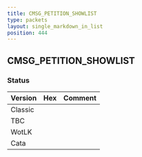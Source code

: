 ```yaml
---
title: CMSG_PETITION_SHOWLIST
type: packets
layout: single_markdown_in_list
position: 444
---
```


## CMSG_PETITION_SHOWLIST

### Status

Version | Hex | Comment
---------- | ---------- | ---------- 
Classic |  |  
TBC |  |  
WotLK |  |  
Cata |  |  
